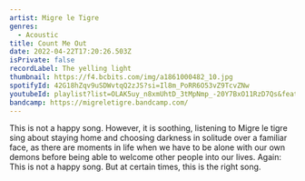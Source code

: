 ```yaml
---
artist: Migre le Tigre
genres:
  - Acoustic
title: Count Me Out
date: 2022-04-22T17:20:26.503Z
isPrivate: false
recordLabel: The yelling light
thumbnail: https://f4.bcbits.com/img/a1861000482_10.jpg
spotifyId: 42G18hZqv9uSDWvtqQ2zJS?si=Il8m_PoRR6O53vZ9TcvZNw
youtubeId: playlist?list=OLAK5uy_n8xmUhtD_3tMpNmp_-20Y7BxO11RzD7Qs&feature=share
bandcamp: https://migreletigre.bandcamp.com/
---
```

This is not a happy song. However, it is soothing, listening to Migre le tigre sing about staying home and choosing darkness in solitude over a familiar face, as there are moments in life when we have to be alone with our own demons before being able to welcome other people into our lives. Again: This is not a happy song. But at certain times, this is the right song.